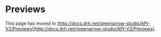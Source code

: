 # Previews

This page has moved to [http://docs.drh.net/greenarrow-studio/API-V2/Previews](http://docs.drh.net/greenarrow-studio/API-V2/Previews).


